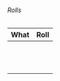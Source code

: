 
###### Rolls
| What          | Roll |
| ------------- | ---- |
|               |      |
|               |      |
|               |      |
|               |      |
|               |      |
|               |      |
|               |      |
|               |      |
|               |      |
|               |      |
|               |      |
|               |      |